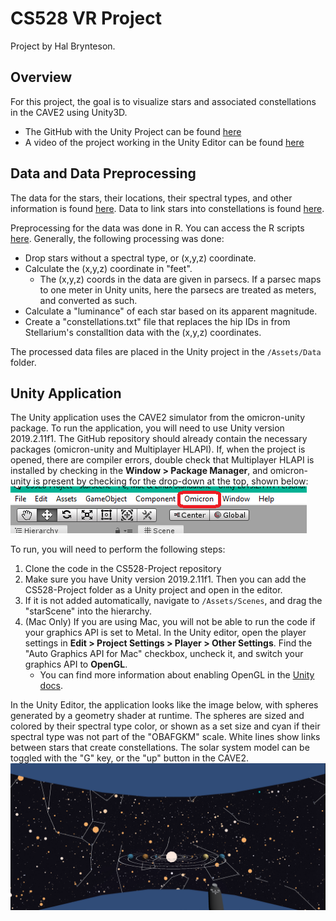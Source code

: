 # CS528 VR Project

Project by Hal Brynteson. 

## Overview

For this project, the goal is to visualize stars and associated constellations in the CAVE2 using Unity3D. 
* The GitHub with the Unity Project can be found [here](https://github.com/halBRY/CS528-Project)
* A video of the project working in the Unity Editor can be found [here](https://drive.google.com/file/d/1CRULddfhGBJ3oyMP_4fFgXRbFawCzfJK/view?usp=sharing)

## Data and Data Preprocessing

The data for the stars, their locations, their spectral types, and other information is found [here](https://github.com/astronexus/ATHYG-Database/tree/main/data/subsets). Data to link stars into constellations is found [here](https://github.com/Stellarium/stellarium/tree/master/skycultures/modern).

Preprocessing for the data was done in R. You can access the R scripts [here](https://github.com/halBRY/CS528-Docs/tree/main/DataPreprocessing). Generally, the following processing was done:
* Drop stars without a spectral type, or (x,y,z) coordinate.
* Calculate the (x,y,z) coordinate in "feet".
    * The (x,y,z) coords in the data are given in parsecs. If a parsec maps to one meter in Unity units, here the parsecs are treated as meters, and converted as such. 
* Calculate a "luminance" of each star based on its apparent magnitude. 
* Create a "constellations.txt" file that replaces the hip IDs in from Stellarium's constalltion data with the (x,y,z) coordinates.

The processed data files are placed in the Unity project in the `/Assets/Data` folder. 

## Unity Application

The Unity application uses the CAVE2 simulator from the omicron-unity package. To run the application, you will need to use Unity version 2019.2.11f1. The GitHub repository should already contain the necessary packages (omicron-unity and Multiplayer HLAPI). If, when the project is opened, there are compiler errors, double check that Multiplayer HLAPI is installed by checking in the **Window > Package Manager**, and omicron-unity is present by checking for the drop-down at the top, shown below: 
![Omicron drop-down indicated by a red square](omicron_check.png)

To run, you will need to perform the following steps:
1. Clone the code in the CS528-Project repository
2. Make sure you have Unity version 2019.2.11f1. Then you can add the CS528-Project folder as a Unity project and open in the editor. 
3. If it is not added automatically, navigate to `/Assets/Scenes`, and drag the "starScene" into the hierarchy. 
4. (Mac Only) If you are using Mac, you will not be able to run the code if your graphics API is set to Metal. In the Unity editor, open the player settings in **Edit > Project Settings > Player > Other Settings**. Find the "Auto Graphics API for Mac" checkbox, uncheck it, and switch your graphics API to **OpenGL**. 
    * You can find more information about enabling OpenGL in the [Unity docs](https://docs.unity3d.com/Manual/OpenGLCoreDetails.html).

In the Unity Editor, the application looks like the image below, with spheres generated by a geometry shader at runtime. The spheres are sized and colored by their spectral type color, or shown as a set size and cyan if their spectral type was not part of the "OBAFGKM" scale. White lines show links between stars that create constellations. The solar system model can be toggled with the "G" key, or the "up" button in the CAVE2. ![Image of the starVR visualization in the CAVE2 simulator](image.png)
